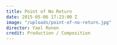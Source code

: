 ```yaml
---
title: Point of No Return
date: 2015-05-06 17:23:00 Z
image: "/uploads/point-of-no-return.jpg"
director: Yael Ronen
credit: Production / Composition
---
```


